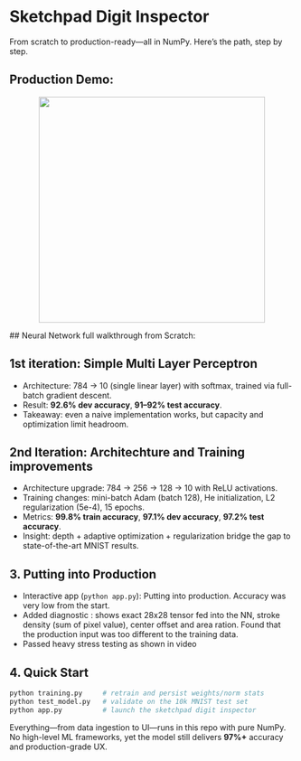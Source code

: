 # Sketchpad Digit Inspector

From scratch to production-ready—all in NumPy. Here’s the path, step by step.

## Production Demo: 
<p align="center">
  <a href="https://www.youtube.com/watch?v=RzZ32FRI4nI">
    <img src="https://img.youtube.com/vi/RzZ32FRI4nI/hqdefault.jpg" width="400" />
  </a>
</p>
## Neural Network full walkthrough from Scratch: 


## 1st iteration: Simple Multi Layer Perceptron
- Architecture: 784 → 10 (single linear layer) with softmax, trained via full-batch gradient descent.
- Result: **92.6% dev accuracy**, **91–92% test accuracy**.
- Takeaway: even a naive implementation works, but capacity and optimization limit headroom.

## 2nd Iteration: Architechture and Training improvements 
- Architecture upgrade: 784 → 256 → 128 → 10 with ReLU activations.
- Training changes: mini-batch Adam (batch 128), He initialization, L2 regularization (5e-4), 15 epochs.
- Metrics: **99.8% train accuracy**, **97.1% dev accuracy**, **97.2% test accuracy**.
- Insight: depth + adaptive optimization + regularization bridge the gap to state-of-the-art MNIST results.

## 3. Putting into Production 
- Interactive app (`python app.py`): Putting into production. Accuracy was very low from the start. 
- Added diagnostic : shows exact 28x28 tensor fed into the NN, stroke density (sum of pixel value), center offset and area ration. Found that the production input was too different to the training data. 
- Passed heavy stress testing as shown in video

## 4. Quick Start
```bash
python training.py     # retrain and persist weights/norm stats
python test_model.py   # validate on the 10k MNIST test set
python app.py          # launch the sketchpad digit inspector
```

Everything—from data ingestion to UI—runs in this repo with pure NumPy. No high-level ML frameworks, yet the model still delivers **97%+** accuracy and production-grade UX.
